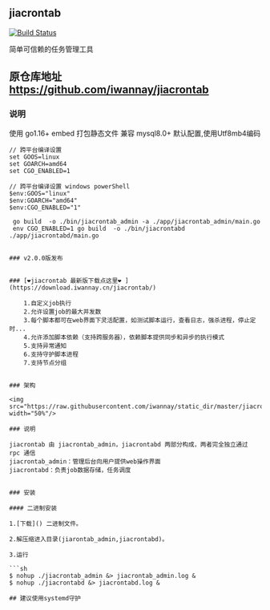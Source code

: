 ## jiacrontab

[![Build Status](https://travis-ci.org/iwannay/jiacrontab.svg?branch=dev)](https://travis-ci.org/iwannay/jiacrontab) 

简单可信赖的任务管理工具

## 原仓库地址 https://github.com/iwannay/jiacrontab

### 说明
使用 go1.16+ embed 打包静态文件
兼容 mysql8.0+ 默认配置,使用Utf8mb4编码

```
// 跨平台编译设置
set GOOS=linux  
set GOARCH=amd64
set CGO_ENABLED=1

// 跨平台编译设置 windows powerShell
$env:GOOS="linux"
$env:GOARCH="amd64"
$env:CGO_ENABLED="1"

 go build  -o ./bin/jiacrontab_admin -a ./app/jiacrontab_admin/main.go
 env CGO_ENABLED=1 go build  -o ./bin/jiacrontabd ./app/jiacrontabd/main.go
```
```

### v2.0.0版发布


### [❤jiacrontab 最新版下载点这里❤ ](https://download.iwannay.cn/jiacrontab/)

    1.自定义job执行  
    2.允许设置job的最大并发数  
    3.每个脚本都可在web界面下灵活配置，如测试脚本运行，查看日志，强杀进程，停止定时...  
    4.允许添加脚本依赖（支持跨服务器），依赖脚本提供同步和异步的执行模式  
    5.支持异常通知  
    6.支持守护脚本进程  
    7.支持节点分组


### 架构

<img src="https://raw.githubusercontent.com/iwannay/static_dir/master/jiacrontab_arch.png" width="50%"/>

### 说明

jiacrontab 由 jiacrontab_admin，jiacrontabd 两部分构成，两者完全独立通过 rpc 通信  
jiacrontab_admin：管理后台向用户提供web操作界面  
jiacrontabd：负责job数据存储，任务调度  


### 安装

#### 二进制安装

1.[下载]() 二进制文件。

2.解压缩进入目录(jiarontab_admin,jiacrontabd)。

3.运行

```sh
$ nohup ./jiacrontab_admin &> jiacrontab_admin.log &
$ nohup ./jiacrontabd &> jiacrontabd.log &

## 建议使用systemd守护
```

